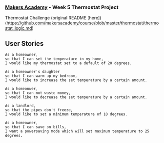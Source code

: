 ### [Makers Academy](http://www.makersacademy.com) - Week 5 Thermostat Project
Thermostat Challenge (original README [here])(https://github.com/makersacademy/course/blob/master/thermostat/thermostat_logic.md)

## User Stories

```
As a homeowner, 
so that I can set the temperature in my home, 
I would like my thermostat set to a default of 20 degrees.

As a homeowner's daughter
so that I can warm up my bedroom,
I would like to increase the set temperature by a certain amount.

As a homeonwer,
so that I can not waste money, 
I would like to decrease the set temperature by a certain amount.

As a landlord,
so that the pipes don't freeze,
I would like to set a minimum temperature of 10 degrees. 

As a homeowner, 
so that I can save on bills,
I want a powersaving mode which will set maximum temperature to 25 degrees.
```
